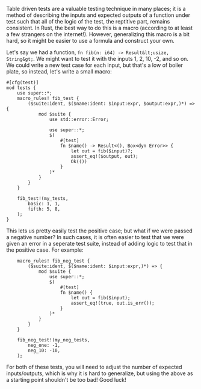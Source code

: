 <!-- @template "post.html" -->
<!-- @title "Table driven tests in Rust" -->

Table driven tests are a valuable testing technique in many places; it is a method
of describing the inputs and expected outputs of a function under test such that
all of the logic of the test, the reptitive part, remains consistent. In Rust,
the best way to do this is a macro (according to at least a few strangers on the
internet!). However, generalizing this macro is a bit hard, so it might be easier
to use a formula and construct your own.

Let's say we had a function, `fn fib(n: i64) -> Result&lt;usize, String&gt;`.
We might want to test it with the inputs 1, 2, 10, -2, and so on. We could write a new
test case for each input, but that's a low of boiler plate, so instead, let's write a small
macro:

```
#[cfg(test)]
mod tests {
    use super::*;
    macro_rules! fib_test {
        ($suite:ident, $($name:ident: $input:expr, $output:expr,)*) => {
            mod $suite {
                use std::error::Error;
            
                use super::*;
                $(
                    #[test]
                    fn $name() -> Result<(), Box<dyn Error>> {
                        let out = fib($input)?;
                        assert_eq!($output, out);
                        Ok(())
                    }
                )*
            }
        }
    }

    fib_test!(my_tests,
        basic: 1, 1,
        fifth: 5, 8,
    );
}
```

This lets us pretty easily test the positive case; but what if we were passed a negative
number? In such cases, it is often easier to test that we were given an error in a seperate
test suite, instead of adding logic to test that in the positive case. For example:

```
    macro_rules! fib_neg_test {
        ($suite:ident, $($name:ident: $input:expr,)*) => {
            mod $suite {
                use super::*;
                $(
                    #[test]
                    fn $name() {
                        let out = fib($input);
                        assert_eq!(true, out.is_err());
                    }
                )*
            }
        }
    }

    fib_neg_test!(my_neg_tests,
        neg_one: -1,
        neg_10: -10,
    );
```

For both of these tests, you will need to adjust the number of expected inputs/outputs,
which is why it is hard to generalize, but using the above as a starting point shouldn't
be too bad! Good luck!